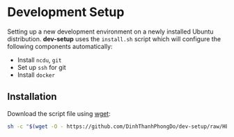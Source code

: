 # Development Setup

Setting up a new development environment on a newly installed Ubuntu distribution. **dev-setup** uses the `install.sh` script which will configure the following components automatically:

- Install `ncdu`, `git`
- Set up `ssh` for git
- Install `docker`

## Installation

Download the script file using [wget](https://www.gnu.org/software/wget):

```bash
sh -c "$(wget -O - https://github.com/DinhThanhPhongDo/dev-setup/raw/HEAD/setup.sh)"
```

